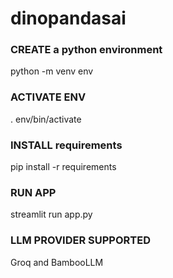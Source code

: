 # dinopandasai

### CREATE a python environment
python -m venv env

### ACTIVATE ENV

. env/bin/activate

### INSTALL requirements
pip install -r requirements

### RUN APP
streamlit run app.py


### LLM PROVIDER SUPPORTED 
Groq and BambooLLM
